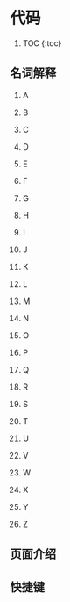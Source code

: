 # 代码

1. TOC
{:toc}

## 名词解释

1. A
2. B
3. C
4. D
5. E
6. F
7. G
8. H
9. I
10. J
11. K
12. L
13. M
14. N
15. O
16. P
17. Q
18. R
19. S 

20. T
21. U
22. V
23. W
24. X
25. Y
26. Z

## 页面介绍



## 快捷键

